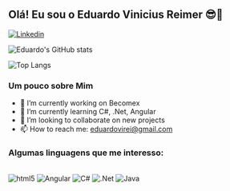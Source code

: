## Olá! Eu sou o Eduardo Vinicius Reimer 😎👋

[![Linkedin](https://img.shields.io/badge/LinkedIn-0077B5?style=for-the-badge&logo=linkedin&logoColor=white)](https://www.linkedin.com/in/eduardo-vinicius-reimer-69730b208/)

![Eduardo's GitHub stats](https://github-readme-stats.vercel.app/api?username=EduardoRei&show_icons=true&theme=dracula)

![Top Langs](https://github-readme-stats.vercel.app/api/top-langs/?username=EduardoRei&layout=compact&theme=dracula)



### Um pouco sobre Mim

- 🔭 I’m currently working on Becomex
- 🌱 I’m currently learning C#, .Net, Angular
- 👯 I’m looking to collaborate on new projects
- 📫 How to reach me: eduardovirei@gmail.com

### Algumas linguagens que me interesso:

<div style="Display: inline-block"><br/>
    <img aling="center" alt="html5" src="https://img.shields.io/badge/HTML5-E34F26?style=for-the-badge&logo=html5&logoColor=white">
    <img aling="center" alt="Angular" src="https://img.shields.io/badge/Angular-DD0031?style=for-the-badge&logo=angular&logoColor=white">
    <img aling="center" alt="C#" src="https://img.shields.io/badge/C%23-239120?style=for-the-badge&logo=c-sharp&logoColor=white">
    <img aling="center" alt=".Net" src="https://img.shields.io/badge/.NET-5C2D91?style=for-the-badge&logo=.net&logoColor=white"> 
    <img aling="center" alt="Java" src="	https://img.shields.io/badge/Java-ED8B00?style=for-the-badge&logo=openjdk&logoColor=white">
</div>

